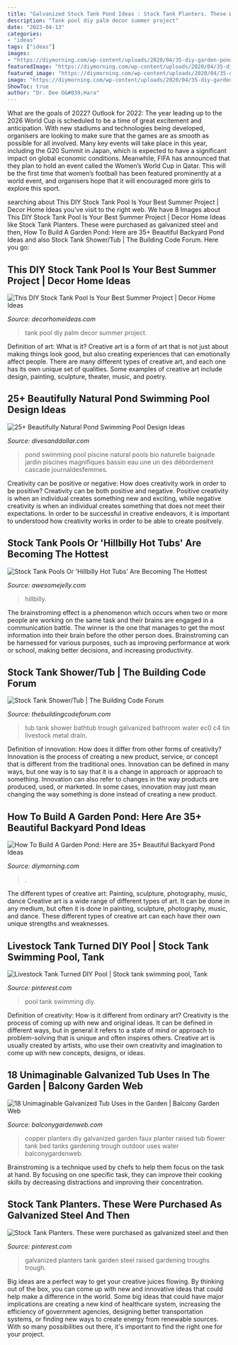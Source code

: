 ```yaml
---
title: "Galvanized Stock Tank Pond Ideas : Stock Tank Planters. These Were Purchased As Galvanized Steel And Then"
description: "Tank pool diy palm decor summer project"
date: "2023-04-13"
categories:
- "ideas"
tags: ["ideas"]
images:
- "https://diymorning.com/wp-content/uploads/2020/04/35-diy-garden-pond-ideas.jpg"
featuredImage: "https://diymorning.com/wp-content/uploads/2020/04/35-diy-garden-pond-ideas.jpg"
featured_image: "https://diymorning.com/wp-content/uploads/2020/04/35-diy-garden-pond-ideas.jpg"
image: "https://diymorning.com/wp-content/uploads/2020/04/35-diy-garden-pond-ideas.jpg"
ShowToc: true
author: "Dr. Dee O&#039;Hara"
---
```



What are the goals of 2022?
Outlook for 2022: The year leading up to the 2026 World Cup is scheduled to be a time of great excitement and anticipation. With new stadiums and technologies being developed, organisers are looking to make sure that the games are as smooth as possible for all involved. Many key events will take place in this year, including the G20 Summit in Japan, which is expected to have a significant impact on global economic conditions. Meanwhile, FIFA has announced that they plan to hold an event called the Women’s World Cup in Qatar. This will be the first time that women’s football has been featured prominently at a world event, and organisers hope that it will encouraged more girls to explore this sport.

	

		
searching about This DIY Stock Tank Pool Is Your Best Summer Project | Decor Home Ideas you've visit to the right web. We have 8 Images about This DIY Stock Tank Pool Is Your Best Summer Project | Decor Home Ideas like Stock Tank Planters. These were purchased as galvanized steel and then, How To Build A Garden Pond: Here are 35+ Beautiful Backyard Pond Ideas and also Stock Tank Shower/Tub | The Building Code Forum. Here you go:
		
    
## This DIY Stock Tank Pool Is Your Best Summer Project | Decor Home Ideas

<img loading=lazy src="https://www.decorhomeideas.com/wp-content/uploads/2020/05/diy-stock-tank-pool-fake-palm-and-umbrella.jpg" onerror="this.onerror=null;this.src='https://tse2.mm.bing.net/th?id=OIP.H_NBvLv9Ed5BjbCagrMW8wHaK_&amp;pid=15.1';" alt="This DIY Stock Tank Pool Is Your Best Summer Project | Decor Home Ideas">

_Source: decorhomeideas.com_

>tank pool diy palm decor summer project. 

	

Definition of art: What is it?
Creative art is a form of art that is not just about making things look good, but also creating experiences that can emotionally affect people. There are many different types of creative art, and each one has its own unique set of qualities. Some examples of creative art include design, painting, sculpture, theater, music, and poetry.

    
## 25+ Beautifully Natural Pond Swimming Pool Design Ideas

<img loading=lazy src="https://www.divesanddollar.com/wp-content/uploads/2018/10/pond-swimming-pool-6.jpg" onerror="this.onerror=null;this.src='https://tse1.mm.bing.net/th?id=OIP.-4oWUIr3nwmV1ZUYhaKCnQHaE8&amp;pid=15.1';" alt="25+ Beautifully Natural Pond Swimming Pool Design Ideas">

_Source: divesanddollar.com_

>pond swimming pool piscine natural pools bio naturelle baignade jardin piscines magnifiques bassin eau une un des débordement cascade journaldesfemmes. 

	

Creativity can be positive or negative: How does creativity work in order to be positive?
Creativity can be both positive and negative. Positive creativity is when an individual creates something new and exciting, while negative creativity is when an individual creates something that does not meet their expectations. In order to be successful in creative endeavors, it is important to understood how creativity works in order to be able to create positvely.

    
## Stock Tank Pools Or &#039;Hillbilly Hot Tubs&#039; Are Becoming The Hottest

<img loading=lazy src="https://awesomejelly.com/wp-content/uploads/2017/05/stock-tank-pool-4-768x1024.jpg" onerror="this.onerror=null;this.src='https://tse4.mm.bing.net/th?id=OIP.FMUZNTlLo1y8Ei65VzibYAHaJ4&amp;pid=15.1';" alt="Stock Tank Pools Or &#039;Hillbilly Hot Tubs&#039; Are Becoming The Hottest">

_Source: awesomejelly.com_

>hillbilly. 

	

The brainstroming effect is a phenomenon which occurs when two or more people are working on the same task and their brains are engaged in a communication battle. The winner is the one that manages to get the most information into their brain before the other person does. Brainstroming can be harnessed for various purposes, such as improving performance at work or school, making better decisions, and increasing productivity.

    
## Stock Tank Shower/Tub | The Building Code Forum

<img loading=lazy src="http://media-cache-ec0.pinimg.com/736x/78/69/c4/7869c4d01c6fa20f1ed286d31e2350ba.jpg" onerror="this.onerror=null;this.src='https://tse2.mm.bing.net/th?id=OIP.VWCc0n_z17PmrWSu1d57pQHaJ4&amp;pid=15.1';" alt="Stock Tank Shower/Tub | The Building Code Forum">

_Source: thebuildingcodeforum.com_

>tub tank shower bathtub trough galvanized bathroom water ec0 c4 tin livestock metal drain. 

	

Definition of innovation: How does it differ from other forms of creativity?
Innovation is the process of creating a new product, service, or concept that is different from the traditional ones. Innovation can be defined in many ways, but one way is to say that it is a change in approach or approach to something. Innovation can also refer to changes in the way products are produced, used, or marketed. In some cases, innovation may just mean changing the way something is done instead of creating a new product.

    
## How To Build A Garden Pond: Here Are 35+ Beautiful Backyard Pond Ideas

<img loading=lazy src="https://diymorning.com/wp-content/uploads/2020/04/35-diy-garden-pond-ideas.jpg" onerror="this.onerror=null;this.src='https://tse3.mm.bing.net/th?id=OIP.4kf3egiEzmDtkP_YZfCQpQAAAA&amp;pid=15.1';" alt="How To Build A Garden Pond: Here are 35+ Beautiful Backyard Pond Ideas">

_Source: diymorning.com_

>. 

	

The different types of creative art: Painting, sculpture, photography, music, dance
Creative art is a wide range of different types of art. It can be done in any medium, but often it is done in painting, sculpture, photography, music, and dance. These different types of creative art can each have their own unique strengths and weaknesses.

    
## Livestock Tank Turned DIY Pool | Stock Tank Swimming Pool, Tank

<img loading=lazy src="https://i.pinimg.com/736x/c9/dc/cc/c9dccc6f4b0262c4f641f9e6deb2e2cb--diy-pool-plunge-pool-diy.jpg" onerror="this.onerror=null;this.src='https://tse1.mm.bing.net/th?id=OIP.nqsfXQPpXlBaECriTo3lIwHaFj&amp;pid=15.1';" alt="Livestock Tank Turned DIY Pool | Stock tank swimming pool, Tank">

_Source: pinterest.com_

>pool tank swimming diy. 

	

Definition of creativity: How is it different from ordinary art?
Creativity is the process of coming up with new and original ideas. It can be defined in different ways, but in general it refers to a state of mind or approach to problem-solving that is unique and often inspires others. Creative art is usually created by artists, who use their own creativity and imagination to come up with new concepts, designs, or ideas.

    
## 18 Unimaginable Galvanized Tub Uses In The Garden | Balcony Garden Web

<img loading=lazy src="http://balconygardenweb.com/wp-content/uploads/2017/09/1.-DIY-Faux-Copper-Planters.jpg" onerror="this.onerror=null;this.src='https://tse3.mm.bing.net/th?id=OIP.Ug_QBcIRmkCCU8RYFtBO9QHaLG&amp;pid=15.1';" alt="18 Unimaginable Galvanized Tub Uses in the Garden | Balcony Garden Web">

_Source: balconygardenweb.com_

>copper planters diy galvanized garden faux planter raised tub flower tank bed tanks gardening trough outdoor uses water balconygardenweb. 

	

Brainstroming is a technique used by chefs to help them focus on the task at hand. By focusing on one specific task, they can improve their cooking skills by decreasing distractions and improving their concentration.

    
## Stock Tank Planters. These Were Purchased As Galvanized Steel And Then

<img loading=lazy src="https://i.pinimg.com/originals/b4/ac/05/b4ac055858e1e74d7a62147a10d7d515.jpg" onerror="this.onerror=null;this.src='https://tse3.mm.bing.net/th?id=OIP.vcPO6k_Vm-rUiF0OBSXzIwHaEK&amp;pid=15.1';" alt="Stock Tank Planters. These were purchased as galvanized steel and then">

_Source: pinterest.com_

>galvanized planters tank garden steel raised gardening troughs trough. 

	

Big ideas are a perfect way to get your creative juices flowing. By thinking out of the box, you can come up with new and innovative ideas that could help make a difference in the world. Some big ideas that could have major implications are creating a new kind of healthcare system, increasing the efficiency of government agencies, designing better transportation systems, or finding new ways to create energy from renewable sources. With so many possibilities out there, it's important to find the right one for your project.

